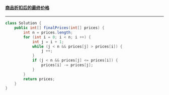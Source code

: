 #### <a href="https://leetcode.cn/problems/final-prices-with-a-special-discount-in-a-shop/">商品折扣后的最终价格</a>

---------------------

```java
class Solution {
    public int[] finalPrices(int[] prices) {
        int n = prices.length;
        for (int i = 0; i < n; i ++) {
            int j = i + 1;
            while (j < n && prices[j] > prices[i]) {
                j ++;
            }
            if (j < n && prices[j] <= prices[i]) {
                prices[i] -= prices[j];
            }
        }
        return prices;
    }
}
```

